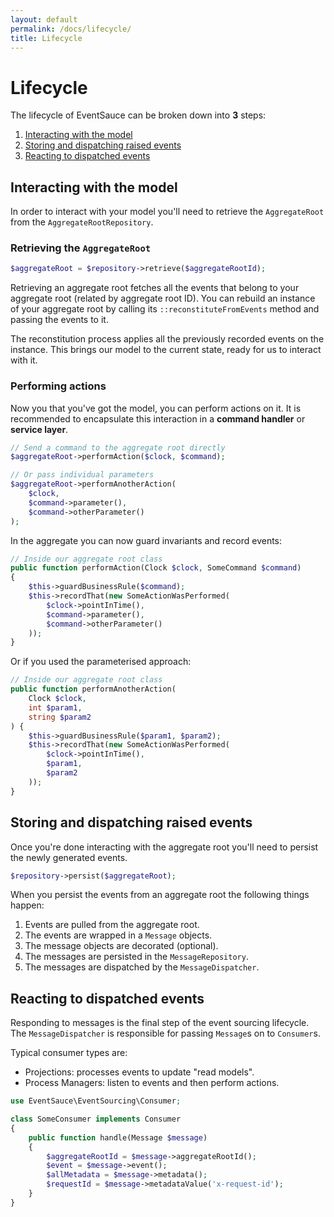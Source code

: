 ```yaml
---
layout: default
permalink: /docs/lifecycle/
title: Lifecycle
---
```


# Lifecycle

The lifecycle of EventSauce can be broken down into **3** steps:

1. [Interacting with the model](#interacting-with-the-model)
2. [Storing and dispatching raised events](#storing-and-dispatching-raised-events)
3. [Reacting to dispatched events](#reacting-to-dispatched-events)

## Interacting with the model

In order to interact with your model  you'll need to
retrieve the `AggregateRoot` from the `AggregateRootRepository`.

### Retrieving the `AggregateRoot`

```php
$aggregateRoot = $repository->retrieve($aggregateRootId);
```

Retrieving an aggregate root fetches all the events that belong to
your aggregate root (related by aggregate root ID). You can rebuild
an instance of your aggregate root by calling its `::reconstituteFromEvents`
method and passing the events to it.

The reconstitution process applies all the previously
recorded events on the instance. This brings our model to the current
state, ready for us to interact with it.

### Performing actions

Now you that you've got the model, you can perform actions on it.
It is recommended to encapsulate this interaction in a **command
handler** or **service layer**.

```php
// Send a command to the aggregate root directly
$aggregateRoot->performAction($clock, $command);

// Or pass individual parameters
$aggregateRoot->performAnotherAction(
    $clock,
    $command->parameter(),
    $command->otherParameter()
);
```

In the aggregate you can now guard invariants and record events:

```php
// Inside our aggregate root class
public function performAction(Clock $clock, SomeCommand $command)
{
    $this->guardBusinessRule($command);
    $this->recordThat(new SomeActionWasPerformed(
        $clock->pointInTime(),
        $command->parameter(),
        $command->otherParameter()
    ));
}
```

Or if you used the parameterised approach:


```php
// Inside our aggregate root class
public function performAnotherAction(
    Clock $clock,
    int $param1,
    string $param2
) {
    $this->guardBusinessRule($param1, $param2);
    $this->recordThat(new SomeActionWasPerformed(
        $clock->pointInTime(),
        $param1,
        $param2
    ));
}
```

## Storing and dispatching raised events

Once you're done interacting with the aggregate root you'll need to persist
the newly generated events.

```php
$repository->persist($aggregateRoot);
```

When you persist the events from an aggregate root the following things happen:

1. Events are pulled from the aggregate root.
2. The events are wrapped in a `Message` objects.
3. The message objects are decorated (optional).
4. The messages are persisted in the `MessageRepository`.
5. The messages are dispatched by the `MessageDispatcher`.

## Reacting to dispatched events

Responding to messages is the final step of the event sourcing lifecycle.
The `MessageDispatcher` is responsible for passing `Message`s on to
`Consumer`s. 

Typical consumer types are:

* Projections: processes events to update "read models".
* Process Managers: listen to events and then perform actions.

```php
use EventSauce\EventSourcing\Consumer;

class SomeConsumer implements Consumer
{
    public function handle(Message $message)
    {
        $aggregateRootId = $message->aggregateRootId();
        $event = $message->event();
        $allMetadata = $message->metadata();
        $requestId = $message->metadataValue('x-request-id');
    }
}
```
